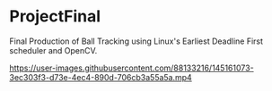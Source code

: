 # ProjectFinal
Final Production of Ball Tracking using Linux's Earliest Deadline First scheduler and OpenCV.


https://user-images.githubusercontent.com/88133216/145161073-3ec303f3-d73e-4ec4-890d-706cb3a55a5a.mp4

